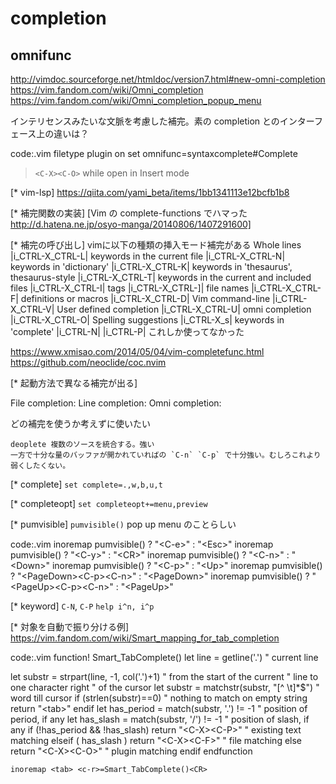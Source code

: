# completion

## omnifunc

http://vimdoc.sourceforge.net/htmldoc/version7.html#new-omni-completion
https://vim.fandom.com/wiki/Omni_completion
https://vim.fandom.com/wiki/Omni_completion_popup_menu

インテリセンスみたいな文脈を考慮した補完。素の completion とのインターフェース上の違いは？

code:.vim
filetype plugin on
set omnifunc=syntaxcomplete#Complete

> `<C-X><C-O>` while open in Insert mode

[* vim-lsp]
https://qiita.com/yami_beta/items/1bb1341113e12bcfb1b8

[* 補完関数の実装]
[Vim の complete-functions でハマった http://d.hatena.ne.jp/osyo-manga/20140806/1407291600]

[* 補完の呼び出し]
vimに以下の種類の挿入モード補完がある
 Whole lines						|i_CTRL-X_CTRL-L|
	keywords in the current file				|i_CTRL-X_CTRL-N|
	keywords in 'dictionary'				|i_CTRL-X_CTRL-K|
	keywords in 'thesaurus', thesaurus-style		|i_CTRL-X_CTRL-T|
	keywords in the current and included files		|i_CTRL-X_CTRL-I|
	tags							|i_CTRL-X_CTRL-]|
	file names						|i_CTRL-X_CTRL-F|
	definitions or macros				|i_CTRL-X_CTRL-D|
	Vim command-line					|i_CTRL-X_CTRL-V|
	User defined completion				|i_CTRL-X_CTRL-U|
	omni completion					|i_CTRL-X_CTRL-O|
	Spelling suggestions				|i_CTRL-X_s|
	keywords in 'complete'				|i_CTRL-N| |i_CTRL-P| これしか使ってなかった

https://www.xmisao.com/2014/05/04/vim-completefunc.html
https://github.com/neoclide/coc.nvim

[* 起動方法で異なる補完が出る]

 File completion: <C-X><C-F>
 Line completion: <C-X><C-L>
 Omni completion: <C-X><C-O>

どの補完を使うか考えずに使いたい

	deoplete 複数のソースを統合する。強い
	一方で十分な量のバッファが開かれていればの `C-n` `C-p` で十分強い。むしろこれより弱くしたくない。

[* complete]
`set complete=.,w,b,u,t`

[* completeopt]
`set completeopt+=menu,preview`

[* pumvisible]
`pumvisible()`  pop up menu のことらしい

code:.vim
 inoremap <expr> <Esc>      pumvisible() ? "\<C-e>" : "\<Esc>"
 inoremap <expr> <CR>       pumvisible() ? "\<C-y>" : "\<CR>"
 inoremap <expr> <Down>     pumvisible() ? "\<C-n>" : "\<Down>"
 inoremap <expr> <Up>       pumvisible() ? "\<C-p>" : "\<Up>"
 inoremap <expr> <PageDown> pumvisible() ? "\<PageDown>\<C-p>\<C-n>" : "\<PageDown>"
 inoremap <expr> <PageUp>   pumvisible() ? "\<PageUp>\<C-p>\<C-n>" : "\<PageUp>"

[* keyword]
`C-N`, `C-P`
	`help i^n, i^p` 

[* 対象を自動で振り分ける例]
https://vim.fandom.com/wiki/Smart_mapping_for_tab_completion

code:.vim
 function! Smart_TabComplete()
   let line = getline('.')                         " current line
 
   let substr = strpart(line, -1, col('.')+1)      " from the start of the current
                                                   " line to one character right
                                                   " of the cursor
   let substr = matchstr(substr, "[^ \t]*$")       " word till cursor
   if (strlen(substr)==0)                          " nothing to match on empty string
     return "\<tab>"
   endif
   let has_period = match(substr, '\.') != -1      " position of period, if any
   let has_slash = match(substr, '\/') != -1       " position of slash, if any
   if (!has_period && !has_slash)
     return "\<C-X>\<C-P>"                         " existing text matching
   elseif ( has_slash )
     return "\<C-X>\<C-F>"                         " file matching
   else
     return "\<C-X>\<C-O>"                         " plugin matching
   endif
 endfunction

`inoremap <tab> <c-r>=Smart_TabComplete()<CR>`


